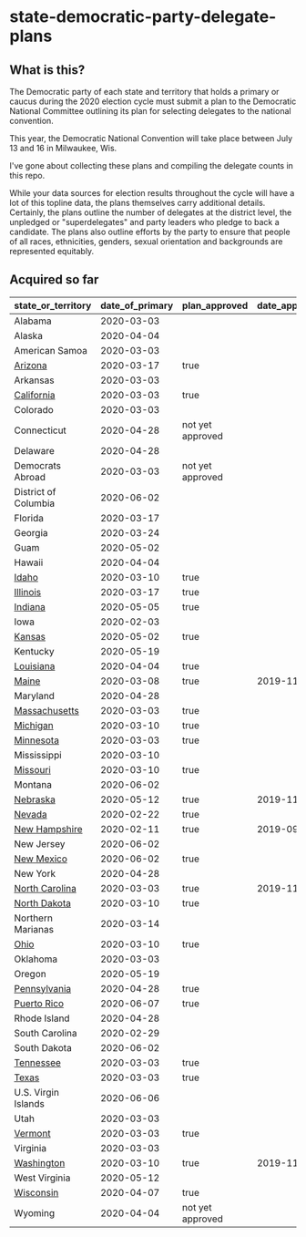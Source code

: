 state-democratic-party-delegate-plans
=====================================

## What is this?

The Democratic party of each state and territory that holds a primary or caucus during the 2020 election cycle must submit a plan to the Democratic National Committee outlining its plan for selecting delegates to the national convention.

This year, the Democratic National Convention will take place between July 13 and 16 in Milwaukee, Wis.

I've gone about collecting these plans and compiling the delegate counts in this repo.

While your data sources for election results throughout the cycle will have a lot of this topline data, the plans themselves carry additional details. Certainly, the plans outline the number of delegates at the district level, the unpledged or "superdelegates" and party leaders who pledge to back a candidate. The plans also outline efforts by the party to ensure that people of all races, ethnicities, genders, sexual orientation and backgrounds are represented equitably.

## Acquired so far

| state_or_territory   | date_of_primary | plan_approved    | date_approved | total_delegates |
|----------------------|-----------------|------------------|---------------|-----------------|
| Alabama              | 2020-03-03      |                  |               |                 |
| Alaska               | 2020-04-04      |                  |               |                 |
| American Samoa       | 2020-03-03      |                  |               |                 |
| [Arizona](delegate-plans/04-arizona-2020-delegate-selection-plan.pdf)              | 2020-03-17      | true             |               | 78              |
| Arkansas             | 2020-03-03      |                  |               |                 |
| [California](delegate-plans/06-california-2020-delegate-selection-plan.pdf)           | 2020-03-03      | true             |               | 495             |
| Colorado             | 2020-03-03      |                  |               |                 |
| Connecticut          | 2020-04-28      | not yet approved |               |                 |
| Delaware             | 2020-04-28      |                  |               |                 |
| Democrats Abroad     | 2020-03-03      | not yet approved |               |                 |
| District of Columbia | 2020-06-02      |                  |               |                 |
| Florida              | 2020-03-17      |                  |               |                 |
| Georgia              | 2020-03-24      |                  |               |                 |
| Guam                 | 2020-05-02      |                  |               |                 |
| Hawaii               | 2020-04-04      |                  |               |                 |
| [Idaho](delegate-plans/16-idaho-2020-delegate-selection-plan.pdf)                | 2020-03-10      | true             |               | 25              |
| [Illinois](delegate-plans/16-illinois-2020-delegate-selection-plan.pdf)             | 2020-03-17      | true             |               | 184             |
| [Indiana](delegate-plans/18-indiana-2020-delegate-selection-plan.pdf)              | 2020-05-05      | true             |               | 77              |
| Iowa                 | 2020-02-03      |                  |               |                 |
| [Kansas](delegate-plans/20-kansas-2020-delegate-selection-plan.pdf)               | 2020-05-02      | true             |               | 45              |
| Kentucky             | 2020-05-19      |                  |               |                 |
| [Louisiana](delegate-plans/22-louisiana-2020-delegate-selection-plan.pdf)            | 2020-04-04      | true             |               | 61              |
| [Maine](delegate-plans/23-maine-2020-delegate-selection-plan.pdf)                | 2020-03-08      | true             | 2019-11-12    | 32              |
| Maryland             | 2020-04-28      |                  |               |                 |
| [Massachusetts](delegate-plans/25-mass-2020-delegate-selection-plan.pdf)        | 2020-03-03      | true             |               | 114             |
| [Michigan](delegate-plans/26-michigan-2020-delegate-selection-plan.pdf)             | 2020-03-10      | true             |               | 147             |
| [Minnesota](delegate-plans/27-minnesota-2020-delegate-selection-plan.pdf)            | 2020-03-03      | true             |               | 91              |
| Mississippi          | 2020-03-10      |                  |               |                 |
| [Missouri](delegate-plans/29-missouri-2020-delegate-selection-plan.pdf)             | 2020-03-10      | true             |               | 78              |
| Montana              | 2020-06-02      |                  |               |                 |
| [Nebraska](delegate-plans/31-nebraska-2020-delegate-selection-plan.pdf)             | 2020-05-12      | true             | 2019-11-17    | 33              |
| [Nevada](delegate-plans/32-nevada-2020-delegate-selection-plan.pdf.pdf)               | 2020-02-22      | true             |               | 48              |
| [New Hampshire](delegate-plans/33-new-hampshire-2020-delegate-selection-plan.pdf)        | 2020-02-11      | true             | 2019-09-19    | 33              |
| New Jersey           | 2020-06-02      |                  |               |                 |
| [New Mexico](hdelegate-plans/35-new-mexico-2020-delegate-selection-plan.pdf)           | 2020-06-02      | true             |               | 40              |
| New York             | 2020-04-28      |                  |               |                 |
| [North Carolina](delegate-plans/37-north-carolina-2020-delegate-selection-plan.pdf)       | 2020-03-03      | true             | 2019-11-14    | 122             |
| [North Dakota](delegate-plans/38-north-dakota-2020-delegate-selection-plan.pdf)         | 2020-03-10      | true             |               | 18              |
| Northern Marianas    | 2020-03-14      |                  |               |                 |
| [Ohio](delegate-plans/39-ohio-2020-delegate-selection-plan.pdf)                 | 2020-03-10      | true             |               | 153             |
| Oklahoma             | 2020-03-03      |                  |               |                 |
| Oregon               | 2020-05-19      |                  |               |                 |
| [Pennsylvania](delegate-plans/42-pennsylvania-2020-delegate-selection-plan.pdf)         | 2020-04-28      | true             |               | 210             |
| [Puerto Rico](delegate-plans/72-puerto-rico-2020-delegate-selection-plan.pdf)          | 2020-06-07      | true             |               | 59              |
| Rhode Island         | 2020-04-28      |                  |               |                 |
| South Carolina       | 2020-02-29      |                  |               |                 |
| South Dakota         | 2020-06-02      |                  |               |                 |
| [Tennessee](delegate-plans/47-tennesee-2020-delegate-selection-plan.pdf)            | 2020-03-03      | true             |               | 73              |
| [Texas](delegate-plans/48-texas-2020-delegate-selection-plan.pdf)                | 2020-03-03      | true             |               | 262             |
| U.S. Virgin Islands  | 2020-06-06      |                  |               |                 |
| Utah                 | 2020-03-03      |                  |               |                 |
| [Vermont](delegate-plans/50-vermont-2020-delegate-selection-plan.pdf)              | 2020-03-03      | true             |               | 24              |
| Virginia             | 2020-03-03      |                  |               |                 |
| [Washington](delegate-plans/53-washington-2020-delegate-selection-plan.pdf)           | 2020-03-10      | true             | 2019-11-01    | 107             |
| West Virginia        | 2020-05-12      |                  |               |                 |
| [Wisconsin](delegate-plans/55-wisconsin-2020-delegate-selection-plan.pdf)            | 2020-04-07      | true             |               | 90              |
| Wyoming              | 2020-04-04      | not yet approved |               |                 |
